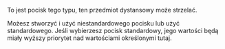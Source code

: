 To jest pocisk tego typu, ten przedmiot dystansowy może strzelać.

Możesz stworzyć i użyć niestandardowego pocisku lub użyć standardowego. Jeśli wybierzesz pocisk standardowy, jego wartości będą miały wyższy priorytet nad wartościami określonymi tutaj.